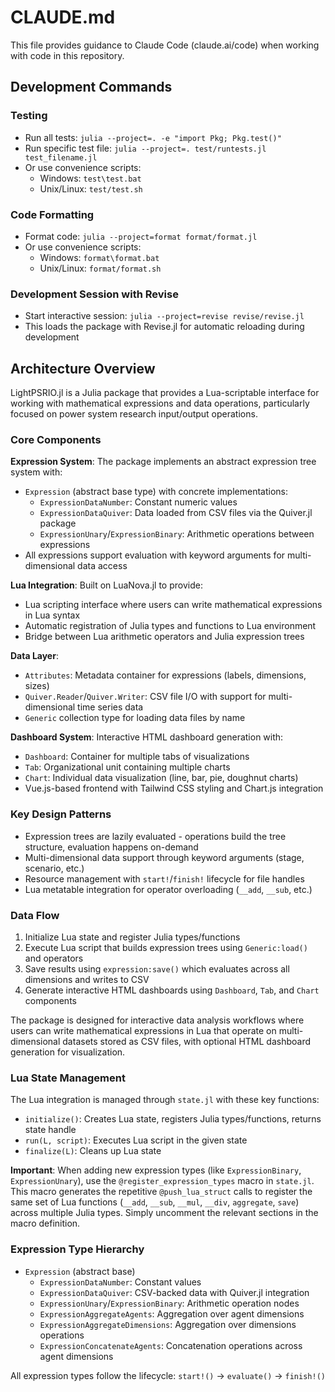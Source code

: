 # CLAUDE.md

This file provides guidance to Claude Code (claude.ai/code) when working with code in this repository.

## Development Commands

### Testing
- Run all tests: `julia --project=. -e "import Pkg; Pkg.test()"`
- Run specific test file: `julia --project=. test/runtests.jl test_filename.jl`
- Or use convenience scripts:
  - Windows: `test\test.bat`
  - Unix/Linux: `test/test.sh`

### Code Formatting
- Format code: `julia --project=format format/format.jl`
- Or use convenience scripts:
  - Windows: `format\format.bat`
  - Unix/Linux: `format/format.sh`

### Development Session with Revise
- Start interactive session: `julia --project=revise revise/revise.jl`
- This loads the package with Revise.jl for automatic reloading during development

## Architecture Overview

LightPSRIO.jl is a Julia package that provides a Lua-scriptable interface for working with mathematical expressions and data operations, particularly focused on power system research input/output operations.

### Core Components

**Expression System**: The package implements an abstract expression tree system with:
- `Expression` (abstract base type) with concrete implementations:
  - `ExpressionDataNumber`: Constant numeric values
  - `ExpressionDataQuiver`: Data loaded from CSV files via the Quiver.jl package
  - `ExpressionUnary`/`ExpressionBinary`: Arithmetic operations between expressions
- All expressions support evaluation with keyword arguments for multi-dimensional data access

**Lua Integration**: Built on LuaNova.jl to provide:
- Lua scripting interface where users can write mathematical expressions in Lua syntax
- Automatic registration of Julia types and functions to Lua environment
- Bridge between Lua arithmetic operators and Julia expression trees

**Data Layer**:
- `Attributes`: Metadata container for expressions (labels, dimensions, sizes)
- `Quiver.Reader`/`Quiver.Writer`: CSV file I/O with support for multi-dimensional time series data
- `Generic` collection type for loading data files by name

**Dashboard System**: Interactive HTML dashboard generation with:
- `Dashboard`: Container for multiple tabs of visualizations
- `Tab`: Organizational unit containing multiple charts
- `Chart`: Individual data visualization (line, bar, pie, doughnut charts)
- Vue.js-based frontend with Tailwind CSS styling and Chart.js integration

### Key Design Patterns

- Expression trees are lazily evaluated - operations build the tree structure, evaluation happens on-demand
- Multi-dimensional data support through keyword arguments (stage, scenario, etc.)
- Resource management with `start!`/`finish!` lifecycle for file handles
- Lua metatable integration for operator overloading (`__add`, `__sub`, etc.)

### Data Flow

1. Initialize Lua state and register Julia types/functions
2. Execute Lua script that builds expression trees using `Generic:load()` and operators
3. Save results using `expression:save()` which evaluates across all dimensions and writes to CSV
4. Generate interactive HTML dashboards using `Dashboard`, `Tab`, and `Chart` components

The package is designed for interactive data analysis workflows where users can write mathematical expressions in Lua that operate on multi-dimensional datasets stored as CSV files, with optional HTML dashboard generation for visualization.

### Lua State Management

The Lua integration is managed through `state.jl` with these key functions:
- `initialize()`: Creates Lua state, registers Julia types/functions, returns state handle
- `run(L, script)`: Executes Lua script in the given state
- `finalize(L)`: Cleans up Lua state

**Important**: When adding new expression types (like `ExpressionBinary`, `ExpressionUnary`), use the `@register_expression_types` macro in `state.jl`. This macro generates the repetitive `@push_lua_struct` calls to register the same set of Lua functions (`__add`, `__sub`, `__mul`, `__div`, `aggregate`, `save`) across multiple Julia types. Simply uncomment the relevant sections in the macro definition.

### Expression Type Hierarchy

- `Expression` (abstract base)
    - `ExpressionDataNumber`: Constant values
    - `ExpressionDataQuiver`: CSV-backed data with Quiver.jl integration
  - `ExpressionUnary`/`ExpressionBinary`: Arithmetic operation nodes
  - `ExpressionAggregateAgents`: Aggregation over agent dimensions
  - `ExpressionAggregateDimensions`: Aggregation over dimensions operations
  - `ExpressionConcatenateAgents`: Concatenation operations across agent dimensions

All expression types follow the lifecycle: `start!()` → `evaluate()` → `finish!()`
